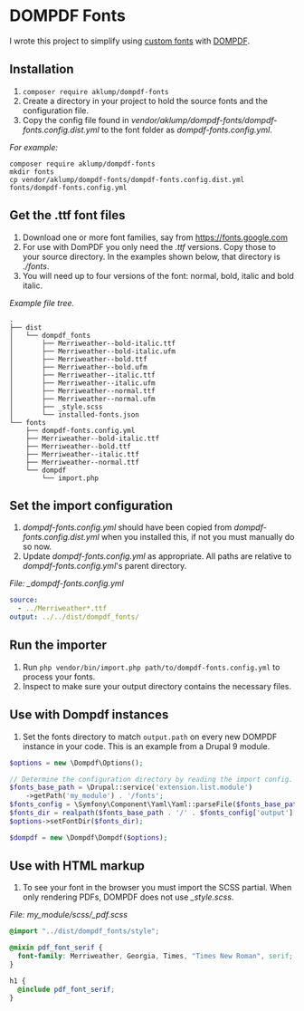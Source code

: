 # DOMPDF Fonts

I wrote this project to simplify using [custom fonts](https://github.com/dompdf/dompdf/wiki/About-Fonts-and-Character-Encoding) with [DOMPDF](https://dompdf.github.io/).

## Installation

1. `composer require aklump/dompdf-fonts`
2. Create a directory in your project to hold the source fonts and the configuration file.
3. Copy the config file found in _vendor/aklump/dompdf-fonts/dompdf-fonts.config.dist.yml_ to the font folder as _dompdf-fonts.config.yml_.

_For example:_

```shell
composer require aklump/dompdf-fonts
mkdir fonts
cp vendor/aklump/dompdf-fonts/dompdf-fonts.config.dist.yml fonts/dompdf-fonts.config.yml
```

## Get the .ttf font files

1. Download one or more font families, say from <https://fonts.google.com>
2. For use with DomPDF you only need the _.ttf_ versions. Copy those to your source directory. In the examples shown below, that directory is _./fonts_.
3. You will need up to four versions of the font: normal, bold, italic and bold italic.

_Example file tree._

```
.
├── dist
│   └── dompdf_fonts
│       ├── Merriweather--bold-italic.ttf
│       ├── Merriweather--bold-italic.ufm
│       ├── Merriweather--bold.ttf
│       ├── Merriweather--bold.ufm
│       ├── Merriweather--italic.ttf
│       ├── Merriweather--italic.ufm
│       ├── Merriweather--normal.ttf
│       ├── Merriweather--normal.ufm
│       ├── _style.scss
│       └── installed-fonts.json
└── fonts
    ├── dompdf-fonts.config.yml
    ├── Merriweather--bold-italic.ttf
    ├── Merriweather--bold.ttf
    ├── Merriweather--italic.ttf
    ├── Merriweather--normal.ttf
    └── dompdf
        └── import.php
```

## Set the import configuration

1. _dompdf-fonts.config.yml_ should have been copied from _dompdf-fonts.config.dist.yml_ when you installed this, if not you must manually do so now.
2. Update _dompdf-fonts.config.yml_ as appropriate. All paths are relative to _dompdf-fonts.config.yml_'s parent directory.

_File: \_dompdf-fonts.config.yml_

```yaml
source:
  - ../Merriweather*.ttf
output: ../../dist/dompdf_fonts/
```

## Run the importer

1. Run `php vendor/bin/import.php path/to/dompdf-fonts.config.yml` to process your fonts.
2. Inspect to make sure your output directory contains the necessary files.

## Use with Dompdf instances

1. Set the fonts directory to match `output.path` on every new DOMPDF instance in your code. This is an example from a Drupal 9 module.

```php
$options = new \Dompdf\Options();

// Determine the configuration directory by reading the import config.
$fonts_base_path = \Drupal::service('extension.list.module')
    ->getPath('my_module') . '/fonts';
$fonts_config = \Symfony\Component\Yaml\Yaml::parseFile($fonts_base_path . '/dompdf-fonts.config.yml');
$fonts_dir = realpath($fonts_base_path . '/' . $fonts_config['output']['path']);
$options->setFontDir($fonts_dir);

$dompdf = new \Dompdf\Dompdf($options);
```

## Use with HTML markup

1. To see your font in the browser you must import the SCSS partial. When only rendering PDFs, DOMPDF does not use _\_style.scss_.

_File: my_module/scss/\_pdf.scss_

```scss
@import "../dist/dompdf_fonts/style";

@mixin pdf_font_serif {
  font-family: Merriweather, Georgia, Times, "Times New Roman", serif;
}

h1 {
  @include pdf_font_serif;
}
```
